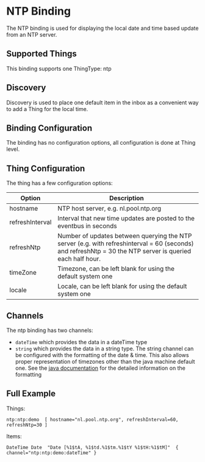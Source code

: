 # NTP Binding
 
The NTP binding is used for displaying the local date and time based update from an NTP server.
 
## Supported Things
 
This binding supports one ThingType: ntp
 
## Discovery
 
Discovery is used to place one default item in the inbox as a convenient way to add a Thing for the local time.
 
## Binding Configuration
 
The binding has no configuration options, all configuration is done at Thing level.
 
## Thing Configuration
 
The thing has a few configuration options:

| Option |  Description  |
|-----------------|--------------------------------------------------- |
| hostname | NTP host server, e.g. nl.pool.ntp.org |
| refreshInterval | Interval that new time updates are posted to the eventbus in seconds |
| refreshNtp | Number of updates between querying the NTP server (e.g. with refreshinterval = 60 (seconds) and refreshNtp = 30 the NTP server is queried each half hour. |
| timeZone | Timezone, can be left blank for using the default system one |
| locale | Locale, can be left blank for using the default system one |

 
## Channels
 
The ntp binding has two channels:

* `dateTime` which provides the data in a dateTime type
* `string` which provides the data in a string type. The string channel can be configured with the formatting of the date & time. This also allows proper representation of timezones other than the java machine default one.
See the [java documentation](http://docs.oracle.com/javase/6/docs/api/java/text/SimpleDateFormat.html) for the detailed information on the formatting

 
 
## Full Example
 
Things:

```
ntp:ntp:demo  [ hostname="nl.pool.ntp.org", refreshInterval=60, refreshNtp=30 ]
```

Items:

```
DateTime Date  "Date [%1$tA, %1$td.%1$tm.%1$tY %1$tH:%1$tM]"  { channel="ntp:ntp:demo:dateTime" }

```
